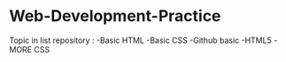 # Web-Development-Practice
Topic in list repository :
-Basic HTML
-Basic CSS
-Github basic
-HTML5
-MORE CSS
